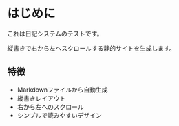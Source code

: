 # はじめに

これは日記システムのテストです。

縦書きで右から左へスクロールする静的サイトを生成します。

## 特徴

- Markdownファイルから自動生成
- 縦書きレイアウト
- 右から左へのスクロール
- シンプルで読みやすいデザイン